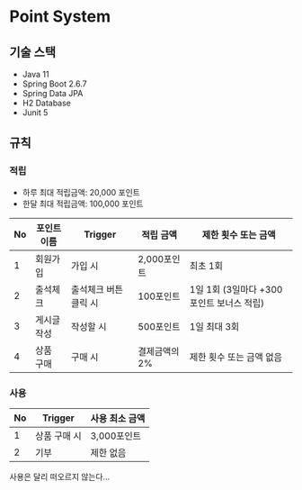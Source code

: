 # Point System

## 기술 스택
- Java 11
- Spring Boot 2.6.7
- Spring Data JPA
- H2 Database
- Junit 5

## 규칙
### 적립
- 하루 최대 적립금액: 20,000 포인트
- 한달 최대 적립금액: 100,000 포인트

| No | 포인트 이름 | Trigger      | 적립 금액    | 제한 횟수 또는 금액                 |
|---|--------|--------------|----------|-----------------------------|
| 1 | 회원가입   | 가입 시         | 2,000포인트 | 최초 1회                       |
| 2 | 출석체크 | 출석체크 버튼 클릭 시 | 100포인트   | 1일 1회 (3일마다 +300포인트 보너스 적립) |
| 3 | 게시글 작성 | 작성할 시        | 500포인트   | 1일 최대 3회                    |
| 4 | 상품 구매  | 구매 시         | 결제금액의 2% | 제한 횟수 또는 금액 없음              |


### 사용
| No  | Trigger | 사용 최소 금액    |
|-----|---------|-------------|
| 1   | 상품 구매 시 | 3,000포인트 |
| 2   | 기부 | 제한 없음 |


사용은 달리 떠오르지 않는다...

